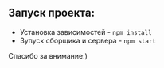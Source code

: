 ## Запуск проекта:
* Установка зависимостей - ```npm install```
* Зупуск сборщика и сервера - ```npm start```

Спасибо за внимание:)